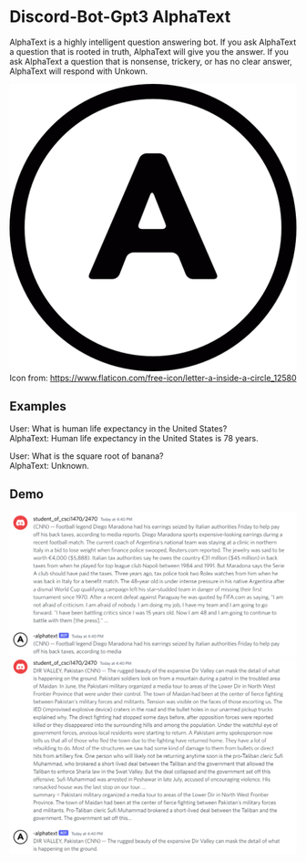 # Discord-Bot-Gpt3 AlphaText

AlphaText is a highly intelligent question answering bot. If you ask AlphaText a question that is rooted in truth, AlphaText will give you the answer. If you ask AlphaText a question that is nonsense, trickery, or has no clear answer, AlphaText will respond with Unkown.

![bot_icon](pics/bot_icon.png)
Icon from: https://www.flaticon.com/free-icon/letter-a-inside-a-circle_12580

## Examples

User: What is human life expectancy in the United States?\
AlphaText: Human life expectancy in the United States is 78 years.

User: What is the square root of banana?\
AlphaText: Unknown.

## Demo
![demo_1](pics/demo_1.png)
![demo_2](pics/demo_2.png)
